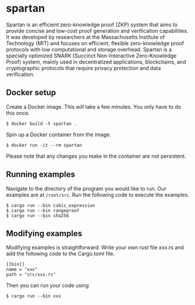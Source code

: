 # spartan

Spartan is an efficient zero-knowledge proof (ZKP) system that aims to provide concise and low-cost proof generation and verification capabilities. It was developed by researchers at the Massachusetts Institute of Technology (MIT) and focuses on efficient, flexible zero-knowledge proof protocols with low computational and storage overhead. Spartan is a specially optimized SNARK (Succinct Non-Interactive Zero-Knowledge Proof) system, mainly used in decentralized applications, blockchains, and cryptographic protocols that require privacy protection and data verification.

## Docker setup

Create a Docker image. This will take a few minutes. You only have to do 
this once.
```
$ docker build -t spartan .
```

Spin up a Docker container from the image.
```
$ docker run -it --rm spartan
```

Please note that any changes you make in the container are not persistent. 

## Running examples

Navigate to the directory of the program you would like to run.
Our examples are at `/root/src`.
Run the following code to execute the examples.
```
$ cargo run --bin cubic_expression
$ cargo run --bin rangeproof
$ cargo run --bin sha256
```

## Modifying examples
Modifying examples is straightforward. Write your own rust file xxx.rs and add the following code to the Cargo.toml file.
```
[[bin]]
name = "xxx"
path = "src/xxx.rs"
```
Then you can run your code using
```
$ cargo run --bin xxx
```


